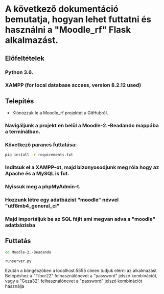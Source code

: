 
# A következő dokumentáció bemutatja, hogyan lehet futtatni és használni a "Moodle_rf" Flask alkalmazást.

## Előfeltételek

### Python 3.6.
### XAMPP (for local database access, version 8.2.12 used)


## Telepítés

- Klónozzuk le a Moodle_rf projektet a GitHubról.
### Navigáljunk a projekt en belül a Moodle-2.-Beadando mappába a terminálban.
### Következő parancs futtatása:
```bash
pip install -r requirements.txt
```
### Indítsuk el a XAMPP-ot, majd bizonyosodjunk meg róla hogy az Apache és a MySQL is fut.
### Nyissuk meg a phpMyAdmin-t.
### Hozzunk létre egy adatbázist "moodle" névvel "utf8mb4_general_ci" 
### Majd importáljuk be az SQL fájlt ami megvan adva a "moodle" adatbázisba

## Futtatás
```bash
cd Moodle-2.-Beadando
```
```bash
runserver.py
```
Ezután a böngészőben a localhost:5555 címen tudjuk elérni az alkalmazást
Belépéshez a "Tibor22" felhasználónevet a "password" jelszó kombinációt, vagy a "Geza32" felhasználónevet a "password" jelszó kombinációt használja




